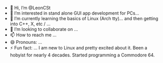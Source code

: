 - 👋 Hi, I’m @LeonCSt
- 👀 I’m interested in stand alone GUI app development for PCs...
- 🌱 I’m currently learning the basics of Linux (Arch tty)... and then getting into C++, X, etc / ...
- 💞️ I’m looking to collaborate on ...
- 📫 How to reach me ...
- 😄 Pronouns: ...
- ⚡ Fun fact: ... I am new to Linux and pretty excited about it. Been a hobyist for nearly 4 decades. Started programming a Commodore 64.

<!---
LeonCSt/LeonCSt is a ✨ special ✨ repository because its `README.md` (this file) appears on your GitHub profile.
You can click the Preview link to take a look at your changes.
--->
